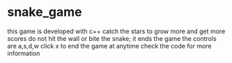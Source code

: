 # snake_game
this game is developed with c++
catch the stars to grow more and get more scores
do not hit the wall or bite the snake; it ends the game
the controls are a,s,d,w
click x to end the game at anytime
check the code for more information
